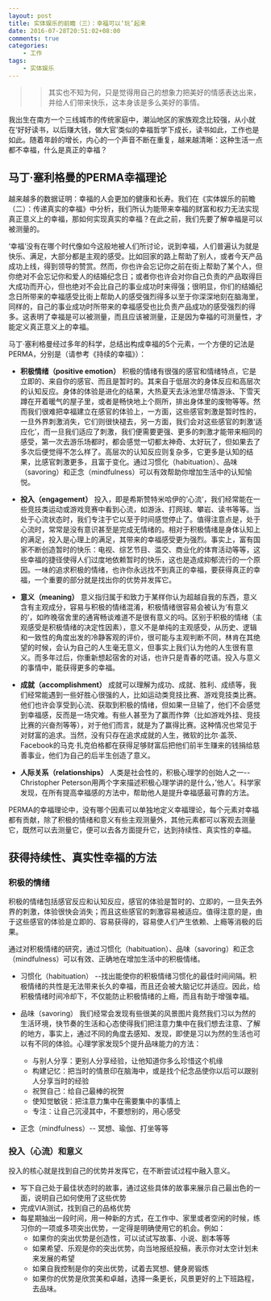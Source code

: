 ```yaml
---
layout: post
title: 实体娱乐的前瞻（三）：幸福可以‘玩’起来
date: 2016-07-28T20:51:02+08:00
comments: true
categories:
    - 工作
tags:
    - 实体娱乐
---
```


>>其实也不知为何，只是觉得用自己的想象力把美好的情感表达出来，并给人们带来快乐，这本身该是多么美好的事情。

我出生在南方一个三线城市的传统家庭中，潮汕地区的家族观念比较强，从小就在‘好好读书，以后赚大钱，做大官’类似的幸福哲学下成长，读书如此，工作也是如此。随着年龄的增长，内心的一个声音不断在重复，越来越清晰：这种生活一点都不幸福，什么是真正的幸福？

## 马丁·塞利格曼的PERMA幸福理论
越来越多的数据证明：幸福的人会更加的健康和长寿。我们在《实体娱乐的前瞻（二）：传递真实的幸福》中分析，我们所认为能带来幸福的财富和权力无法实现真正意义上的幸福，那如何实现真实的幸福？在此之前，我们先要了解幸福是可以被测量的。

‘幸福’没有在哪个时代像如今这般地被人们所讨论，说到幸福，人们普遍认为就是快乐、满足，大部分都是主观的感受。比如回家的路上帮助了别人，或者今天产品成功上线，得到领导的赞赏。然而，你也许会忘记你之前在街上帮助了某个人，但你绝对不会忘记你和爱人的结婚纪念日；或者你也许会对你自己负责的产品取得巨大成功而开心，但也绝对不会比自己的事业成功时来得强；很明显，你们的结婚纪念日所带来的幸福感受比街上帮助人的感受强烈得多以至于你深深地刻在脑海里，同样的，自己的事业成功时所带来的幸福感受也比负责产品成功的感受强烈的得多。这表明了幸福是可以被测量，而且应该被测量，正是因为幸福的可测量性，才能定义真正意义上的幸福。

马丁·塞利格曼经过多年的科学，总结出构成幸福的5个元素，一个方便的记法是PERMA，分别是（请参考《持续的幸福》）：

* **积极情绪（positive emotion）** 积极的情绪有很强的感官和情绪特点，它是立即的、来自你的感官、而且是暂时的。其来自于低层次的身体反应和高层次的认知反应。身体的体验是进化的结果，大热夏天去泳池里尽情游泳、下雪天蹲在开着暖气的屋子里，或者是畅快地上个厕所，排出身体里的废物等等。然而我们很难把幸福建立在感官的体验上，一方面，这些感官刺激是暂时性的，一旦外界刺激消失，它们则很快褪去，另一方面，我们会对这些感官的刺激‘适应化’，而一旦我们适应了刺激，我们便需要更强、更多的刺激才能带来相同的感受，第一次去游乐场都时，都会感觉一切都太神奇、太好玩了，但如果去了多次后便觉得不怎么样了。高层次的认知反应则复杂多，它更多是认知的结果，比感官刺激更多，且富于变化。通过习惯化（habituation）、品味（savoring）和正念（mindfulness）可以有效帮助你增加生活中的认知愉悦。

* **投入（engagement）** 投入，即是希斯赞特米哈伊的‘心流’，我们经常能在一些竞技类运动或游戏竞赛中看到心流，如游泳、打网球、攀岩、读书等等。当处于心流状态时，我们专注于它以至于时间感觉停止了。值得注意点是，处于心流时，常常是没有意识甚至是完成无情绪的。相对于积极情绪是身体认知上的满足，投入是心理上的满足，其带来的幸福感受更为强烈。事实上，富有国家不断创造暂时的快乐：电视、综艺节目、滥交、商业化的体育活动等等，这些幸福的捷径使得人们过度地依赖暂时的快乐，这也是造成抑郁流行的一个原因。一味的追求积极的情绪，也许你永远找不到真正的幸福，要获得真正的幸福，一个重要的部分就是找出你的优势并发挥它。

* **意义（meaning）** 意义指归属于和致力于某样你认为超越自我的东西，意义含有主观成分，容易与积极的情绪混淆，积极情绪很容易会被认为‘有意义的’，如昨晚宿舍里的通宵畅谈难道不是很有意义的吗。区别于积极的情绪（主观感受是积极情绪的决定性因素），意义不是单纯的主观感受，从历史、逻辑和一致性的角度出发的冷静客观的评价，很可能与主观判断不同，林肯在其绝望的时候，会认为自己的人生毫无意义，但事实上我们认为他的人生很有意义。而多年过后，你重新想起宿舍的对话，也许只是青春的呓语。投入与意义的事情中，能获得更多的幸福。

* **成就（accomplishment）** 成就可以理解为成功、成就、胜利、成绩等，我们经常能遇到一些好胜心很强的人，比如运动类竞技比赛、游戏竞技类比赛。他们也许会享受到心流、获取到积极的情绪，但如果一旦输了，他们不会感觉到幸福感，反而是一场灾难。有些人甚至为了赢而作弊（比如游戏外挂、竞技比赛的兴奋剂等等），对于他们而言，就是为了赢得比赛。这种情况也常见于对财富的追求。当然，没有只存在追求成就的人生，微软的比尔·盖茨、Facebook的马克·扎克伯格都在获得足够财富后把他们前半生赚来的钱捐给慈善事业，他们为自己的后半生创造了意义。

* **人际关系（relationships）** 人类是社会性的，积极心理学的创始人之一--Christopher Peterson用两个字来描述积极心理学讲的是什么，’他人‘。科学家发现，在所有提高幸福感的方法中，帮助他人是提升幸福感最可靠的方法。


PERMA的幸福理论中，没有哪个因素可以单独地定义幸福理论，每个元素对幸福都有贡献，除了积极的情绪和意义有些主观测量外，其他元素都可以客观去测量它，既然可以去测量它，便可以去各方面提升它，达到持续性、真实性的幸福。

## 获得持续性、真实性幸福的方法

### 积极的情绪
积极的情绪包括感官反应和认知反应，感官的体验是暂时的、立即的，一旦失去外界的刺激，体验很快会消失；而且这些感官的刺激容易被适应。值得注意的是，由于这些感官的体验是立即的、容易获得的，容易使人们产生依赖、上瘾等消极的后果。

通过对积极情绪的研究，通过习惯化（habituation）、品味（savoring）和正念（mindfulness）可以有效、正确地在增加生活中的积极情绪。

* 习惯化（habituation） --找出能使你的积极情绪习惯化的最佳时间间隔。积极情绪的共性是无法带来长久的幸福，而且还会被大脑记忆并适应。因此，给积极情绪时间冷却下，不仅能防止积极情绪的上瘾，而且有助于增强幸福。
* 品味（savoring） 我们经常会发现有些很美的风景图片竟然我们习以为然的生活环境，快节奏的生活和心态使得我们把注意力集中在我们想去注意、了解的地方，事实上，通过不同的角度去感知、发现，即使是习以为然的生活也可以有不同的体验。心理学家发现5个提升品味能力的方法：

  * 与别人分享：更别人分享经验，让他知道你多么珍惜这个机缘
  * 构建记忆：把当时的情景印在脑海中，或是找个纪念品使你以后可以跟别人分享当时的经验
  * 祝贺自己：给自己最棒的祝贺
  * 使知觉敏锐：把注意力集中在需要集中的事情上
  * 专注：让自己沉浸其中，不要想别的，用心感受

* 正念（mindfulness）-- 冥想、瑜伽、打坐等等

### 投入（心流）和意义
投入的核心就是找到自己的优势并发挥它，在不断尝试过程中融入意义。

* 写下自己处于最佳状态时的故事，通过这些具体的故事来展示自己最出色的一面，说明自己如何使用了这些优势
* 完成VIA测试，找到自己的品格优势
* 每星期抽出一段时间，用一种新的方式，在工作中、家里或者空闲的时候，练习你的一项或多项突出优势，一定得是明确使用它的机会。例如：
  * 如果你的突出优势是创造性，可以试试写故事、小说、剧本等等
  * 如果希望、乐观是你的突出优势，向当地报纸投稿，表示你对太空计划未来发展的希望
  * 如果自我控制是你的突出优势，试着去冥想、健身房锻炼
  * 如果你的优势是欣赏美和卓越，选择一条更长，风景更好的上下班路程，去品味。
  
 

  
  




























